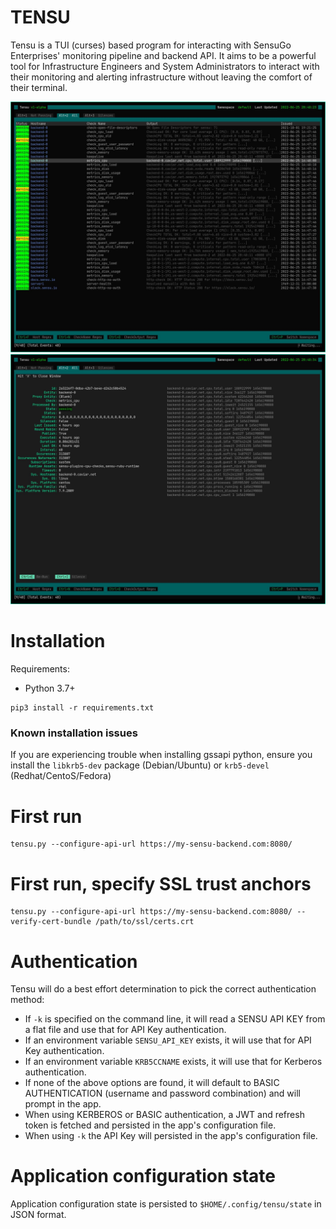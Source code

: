 # TENSU
Tensu is a TUI (curses) based program for interacting with SensuGo Enterprises' monitoring pipeline and backend API. It aims to be a powerful tool for Infrastructure Engineers and System Administrators to interact with their monitoring and alerting infrastructure without leaving the comfort of their terminal.

![screenshot](/misc/screenshot-1.jpg "Screenshot")
![screenshot](/misc/screenshot-2.jpg "Screenshot")

# Installation

Requirements:

* Python 3.7+

```
pip3 install -r requirements.txt
```

### Known installation issues
If you are experiencing trouble when installing gssapi python, ensure you install the `libkrb5-dev` package (Debian/Ubuntu) or `krb5-devel` (Redhat/CentoS/Fedora)

# First run
```
tensu.py --configure-api-url https://my-sensu-backend.com:8080/
```

# First run, specify SSL trust anchors
```
tensu.py --configure-api-url https://my-sensu-backend.com:8080/ --verify-cert-bundle /path/to/ssl/certs.crt
```

# Authentication
Tensu will do a best effort determination to pick the correct authentication method:

* If `-k` is specified on the command line, it will read a SENSU API KEY from a flat file and use that for API Key authentication.
* If an environment variable `SENSU_API_KEY` exists, it will use that for API Key authentication.
* If an environment variable `KRB5CCNAME` exists, it will use that for Kerberos authentication.
* If none of the above options are found, it will default to BASIC AUTHENTICATION (username and password combination) and will prompt in the app.
* When using KERBEROS or BASIC authentication, a JWT and refresh token is fetched and persisted in the app's configuration file.
* When using `-k` the API Key will persisted in the app's configuration file.

# Application configuration state
Application configuration state is persisted to `$HOME/.config/tensu/state` in JSON format.


